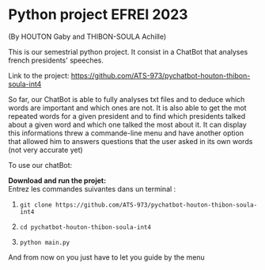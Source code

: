 # Python project EFREI 2023

(By HOUTON Gaby and THIBON-SOULA Achille)

This is our semestrial python project. It consist in a ChatBot that analyses french presidents' speeches.

Link to the project: https://github.com/ATS-973/pychatbot-houton-thibon-soula-int4

So far, our ChatBot is able to fully analyses txt files and to deduce which words are important and which ones are not. It is also able to get the mot repeated words for a given president and to find which presidents talked about a given word and which one talked the most about it. It can display this informations threw a commande-line menu and have another option that allowed him to answers questions that the user asked in its own words (not very accurate yet)

To use our chatBot:

**Download and run the projet:**   
Entrez les commandes suivantes dans un terminal :

1. ```git clone https://github.com/ATS-973/pychatbot-houton-thibon-soula-int4```

2. ```cd pychatbot-houton-thibon-soula-int4```

3. ```python main.py```

And from now on you just have to let you guide by the menu
